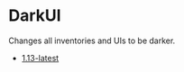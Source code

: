 # DarkUI
Changes all inventories and UIs to be darker.
- [1.13-latest](https://github.com/ComplianceTweaks/DarkUI/tree/1.13-latest)
